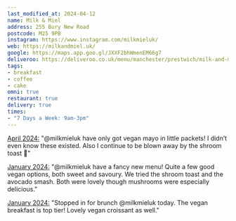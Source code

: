 ```yaml
---
last_modified_at: 2024-04-12
name: Milk & Miel
address: 255 Bury New Road
postcode: M25 9PB
instagram: https://www.instagram.com/milkmieluk/
web: https://milkandmiel.uk/
google: https://maps.app.goo.gl/JXXF2bhWmenEM66g7
deliveroo: https://deliveroo.co.uk/menu/manchester/prestwich/milk-and-miel
tags:
- breakfast
- coffee
- cake
omni: true
restaurant: true
delivery: true
times:
- "7 Days a Week: 9am-3pm"
---
```


[April 2024:](https://www.instagram.com/p/C5nyUeUtBpB/) "@milkmieluk have only got vegan mayo in little packets! I didn’t even know these existed. Also I continue to be blown away by the shroom toast 💚"

[January 2024:](https://www.instagram.com/p/C2kTUBntQtG/) "@milkmieluk have a fancy new menu! Quite a few good vegan options, both sweet and savoury. We tried the shroom toast and the avocado smash. Both were lovely though mushrooms were especially delicious."

[January 2024:](https://www.instagram.com/p/C2SQne4tnHi/) "Stopped in for brunch @milkmieluk today. The vegan breakfast is top tier! Lovely vegan croissant as well."
